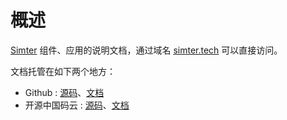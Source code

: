 # 概述

[Simter](https://github.com/simter) 组件、应用的说明文档，通过域名 [simter.tech](http://simter.tech) 可以直接访问。

文档托管在如下两个地方：

- Github : [源码](https://github.com/simter/simter.github.io)、[文档](https://simter.github.io)
- 开源中国码云 : [源码](https://git.oschina.net/simter/simter)、[文档](https://simter.oschina.io)
